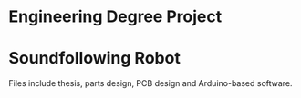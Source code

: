 # Engineering Degree Project

# Soundfollowing Robot

Files include thesis, parts design, PCB design and Arduino-based software.
